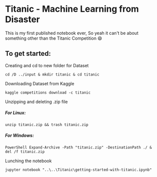# Titanic - Machine Learning from Disaster
This is my first published notebook ever, So yeah it can't be about something other than the Titanic Competition 😄

**<h2>To get started:</h2>**

Creating and cd to new folder for Dataset
```
cd /D ../input & mkdir titanic & cd titanic
```

Downloading Dataset from Kaggle
```
kaggle competitions download -c titanic
```

Unzipping and deleting .zip file
<h5>For Linux:</h5>

```
unzip titanic.zip && trash titanic.zip
```
<h5>For Windows:</h5>

```
PowerShell Expand-Archive -Path "titanic.zip" -DestinationPath ./ & del /f titanic.zip
```

Lunching the notebook
```
jupyter notebook "..\..\Titanic\getting-started-with-titanic.ipynb"
```
